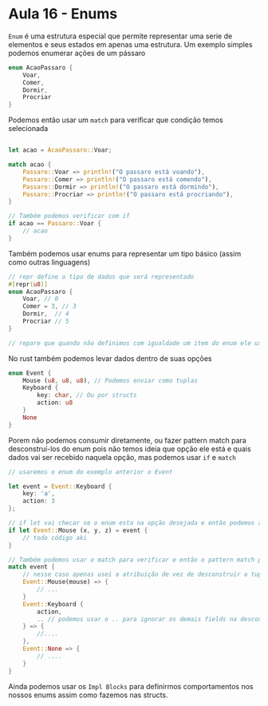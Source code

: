 # Aula 16 - Enums

`Enum` é uma estrutura especial que permite representar uma serie de elementos e seus estados em apenas uma estrutura. Um exemplo simples podemos enumerar ações de um pássaro

```rs
enum AcaoPassaro {
    Voar,
    Comer,
    Dormir,
    Procriar
}
```

Podemos então usar um `match` para verificar que condição temos selecionada

```rs

let acao = AcaoPassaro::Voar;

match acao {
    Passaro::Voar => println!("O passaro está voando"),
    Passaro::Comer => println!("O passaro está comendo"),
    Passaro::Dormir => println!("O passaro está dormindo"),
    Passaro::Procriar => println!("O passaro está procriando"),
}

// Também podemos verificar com if
if acao == Passaro::Voar {
    // acao
}
```

Também podemos usar enums para representar um tipo básico (assim como outras linguagens)

```rs
// repr define o tipo de dados que será representado
#[repr(u8)]
enum AcaoPassaro {
    Voar, // 0
    Comer = 3, // 3
    Dormir,  // 4
    Procriar // 5
}

// repare que quando não definimos com igualdade um item do enum ele usará o próximo lógico
```

No rust também podemos levar dados dentro de suas opções

```rs
enum Event {
    Mouse (u8, u8, u8), // Podemos enviar como tuplas
    Keyboard {
        key: char, // Ou por structs
        action: u8
    }
    None
}
```

Porem não podemos consumir diretamente, ou fazer pattern match para desconstruí-los do enum pois não temos ideia que opção ele está e quais dados vai ser recebido naquela opção, mas podemos usar `if` e `match`

```rs
// usaremos o enum do exemplo anterior o Event

let event = Event::Keyboard {
    key: 'a',
    action: 3
};

// if let vai checar se o enum esta na opção desejada e então podemos atribuir os valores a variáveis ou como no exemplo podemos desconstruí-los
if let Event::Mouse (x, y, z) = event {
    // todo código aki
}

// Também podemos usar o match para verificar e então o pattern match para obter nossos valores
match event {
    // nesse caso apenas usei a atribuição de vez de desconstruir a tupla
    Event::Mouse(mouse) => {
        // ...
    }
    Event::Keyboard {
        action,
        .. // podemos usar o .. para ignorar os demais fields na desconstrução e no match
    } => {
        //....
    },
    Event::None => {
        // ....
    }
}
```

Ainda podemos usar os `Impl Blocks` para definirmos comportamentos nos nossos enums assim como fazemos nas structs.
